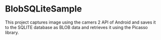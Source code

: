 # BlobSQLiteSample

This project captures image using the camers 2 API of Android and saves it to the SQLITE database as BLOB data and retrieves it using the Picasso library.
